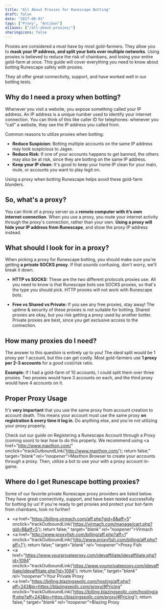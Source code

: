 ```yaml
---
title: "All About Proxies for Runescape Botting"
draft: false
date: "2017-08-01"
tags: ["Proxy", "Antiban"]
aliases: ["/all-about-proxies/"]
sharingicons: false
---
```

Proxies are considered a must have by most gold-farmers. They allow you to **mask your IP address, and split your bots over multiple networks**. Using proxies is believed to reduce the risk of chainbans, and losing your entire gold-farm at once.  This guide will cover everything you need to know about botting Runescape safely with proxies.
<!--more-->

They all offer great connectivity, support, and have worked well in our botting tests.

## **Why do I need a proxy when botting?**
Whenever you visit a website, you expose something called your IP address. An IP address is a unique number used to identify your internet connection. You can think of this like caller ID for telephones: whenever you “call” a website, they see the IP address you called from.

Common reasons to utilize proxies when botting:

* **Reduce Suspicion:** Botting multiple accounts on the same IP address may look suspicious to Jagex.
* **Reduce Risk:** If one of your accounts happens to get banned, the others may also be at risk, since they are botting on the same IP address.
* **Keep your IP clean:** It's good to keep your home IP clean for your main, mule, or accounts you want to play legit on.

Using a proxy when botting Runescape helps avoid these gold-farm blunders.

## **So, what's a proxy?**
You can think of a proxy server as a **remote computer with it’s own internet connection**. When you use a proxy, you route your internet activity through the proxy's connection, rather than your own. **Using a proxy will hide your IP address from Runescape**, and show the proxy IP address instead.

## **What should I look for in a proxy?**
When picking a proxy for Runescape botting, you should make sure you're getting **a private SOCKS proxy**. If that sounds confusing, don't worry, we'll break it down.

*   **HTTP vs SOCKS:** These are the two different protocols proxies use. All you need to know is that Runescape bots use SOCKS proxies, so that's the type you should pick. HTTP proxies will not work with Runescape bots.

*   **Free vs Shared vs Private:** If you see any free proxies, stay away! The uptime & security of these proxies is not suitable for botting. Shared proxies are okay, but you risk getting a proxy used by another botter. Private proxies are best, since you get exclusive access to the connection.

## **How many proxies do I need?**
The answer to this question is entirely up to you! The *ideal* split would be 1 proxy per 1 account, but this can get costly. Most gold-farmers use **1 proxy per 2-3 accounts** for a good cost/risk ratio.

**Example:** If I had a gold-farm of 10 accounts, I could split them over three proxies. Two proxies would have 3 accounts on each, and the third proxy would have 4 accounts on it.

## **Proper Proxy Usage**
It's **very important** that you use the same proxy from account creation to account death. This means your account must use the same proxy  **on registration & every time it log in**. Do anything else, and you're not utilizing your proxy properly.

Check out our guide on Registering a Runescape Account through a Proxy (coming soon) to lear how to do this properly. We recommend using <a href="http://www.maxthon.com/" onclick="trackOutboundLink('http://www.maxthon.com/'); return false;" target="_blank" rel="noopener"_>Maxthon Browser</a> to create your accounts through a proxy. Then, utilize a bot to use your with a proxy account in-game.

## **Where do I get Runescape botting proxies?**
Some of our favorite private Runescape proxy providers are listed below. They have great connectivity, support, and have been tested successfully for botting by us! If you're ready to get proxies and protect your bot-farm from chainbans, look no further!

* <a href="https://billing.virmach.com/aff.php?gid=8&aff=5" onclick="trackOutboundLink('https://virmach.com/manage/cart.php?gid=8&aff=5'); return false;" target="_blank" rel="noopener"_>Virmach</a>
* <a href="http://www.proxyfish.com/billing/aff.php?aff=1" onclick="trackOutboundLink('http://www.proxyfish.com/billing/aff.php?aff=1'); return false;" target="_blank" rel="noopener"_>Proxy Fish</a>
* <a href="https://www.yourprivateproxy.com/idevaffiliate/idevaffiliate.php?id=1094" onclick="trackOutboundLink('https://www.yourprivateproxy.com/idevaffiliate/idevaffiliate.php?id=1094'); return false;" target="_blank" rel="noopener"_>Your Private Proxy</a>
* <a href="https://billing.blazingseollc.com/hosting/aff.php?aff=243&to=https://blazingseollc.com/proxy/#Pricing" onclick="trackOutboundLink('https://billing.blazingseollc.com/hosting/aff.php?aff=243&to=https://blazingseollc.com/proxy/#Pricing'); return false;" target="_blank" rel="noopener"_>Blazing Proxy</a>

